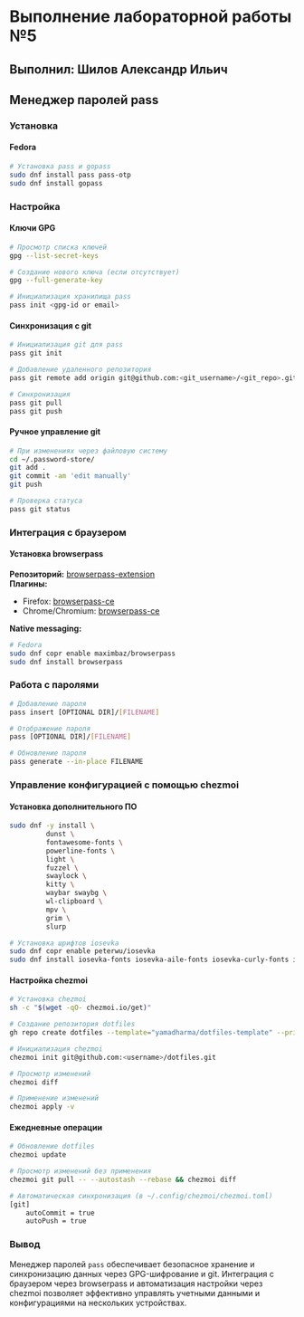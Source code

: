 # Выполнение лабораторной работы №5
## Выполнил: Шилов Александр Ильич
## Менеджер паролей pass  

### Установка  
#### Fedora  
```bash  
# Установка pass и gopass  
sudo dnf install pass pass-otp  
sudo dnf install gopass  
```  

### Настройка  
#### Ключи GPG  
```bash  
# Просмотр списка ключей  
gpg --list-secret-keys  

# Создание нового ключа (если отсутствует)  
gpg --full-generate-key  

# Инициализация хранилища pass  
pass init <gpg-id or email>  
```  

#### Синхронизация с git  
```bash  
# Инициализация git для pass  
pass git init  

# Добавление удаленного репозитория  
pass git remote add origin git@github.com:<git_username>/<git_repo>.git  

# Синхронизация  
pass git pull  
pass git push  
```  

#### Ручное управление git  
```bash  
# При изменениях через файловую систему  
cd ~/.password-store/  
git add .  
git commit -am 'edit manually'  
git push  

# Проверка статуса  
pass git status  
```  

### Интеграция с браузером  
#### Установка browserpass  
**Репозиторий:** [browserpass-extension](https://github.com/browserpass/browserpass-extension)  
**Плагины:**  
- Firefox: [browserpass-ce](https://addons.mozilla.org/en-US/firefox/addon/browserpass-ce/)  
- Chrome/Chromium: [browserpass-ce](https://chrome.google.com/webstore/detail/browserpass-ce/naepdomgkenhinolocfifgehidddafch)  

**Native messaging:**  
```bash  
# Fedora  
sudo dnf copr enable maximbaz/browserpass  
sudo dnf install browserpass  
```  

### Работа с паролями  
```bash  
# Добавление пароля  
pass insert [OPTIONAL DIR]/[FILENAME]  

# Отображение пароля  
pass [OPTIONAL DIR]/[FILENAME]  

# Обновление пароля  
pass generate --in-place FILENAME  
```  

### Управление конфигурацией с помощью chezmoi  
#### Установка дополнительного ПО  
```bash  
sudo dnf -y install \  
         dunst \  
         fontawesome-fonts \  
         powerline-fonts \  
         light \  
         fuzzel \  
         swaylock \  
         kitty \  
         waybar swaybg \  
         wl-clipboard \  
         mpv \  
         grim \  
         slurp  

# Установка шрифтов iosevka  
sudo dnf copr enable peterwu/iosevka  
sudo dnf install iosevka-fonts iosevka-aile-fonts iosevka-curly-fonts iosevka-slab-fonts iosevka-etoile-fonts iosevka-term-fonts  
```  

#### Настройка chezmoi  
```bash  
# Установка chezmoi  
sh -c "$(wget -qO- chezmoi.io/get)"  

# Создание репозитория dotfiles  
gh repo create dotfiles --template="yamadharma/dotfiles-template" --private  

# Инициализация chezmoi  
chezmoi init git@github.com:<username>/dotfiles.git  

# Просмотр изменений  
chezmoi diff  

# Применение изменений  
chezmoi apply -v  
```  

#### Ежедневные операции  
```bash  
# Обновление dotfiles  
chezmoi update  

# Просмотр изменений без применения  
chezmoi git pull -- --autostash --rebase && chezmoi diff  

# Автоматическая синхронизация (в ~/.config/chezmoi/chezmoi.toml)  
[git]  
    autoCommit = true  
    autoPush = true  
```  

### Вывод  
Менеджер паролей `pass` обеспечивает безопасное хранение и синхронизацию данных через GPG-шифрование и git. Интеграция с браузером через browserpass и автоматизация настройки через chezmoi позволяет эффективно управлять учетными данными и конфигурациями на нескольких устройствах.
